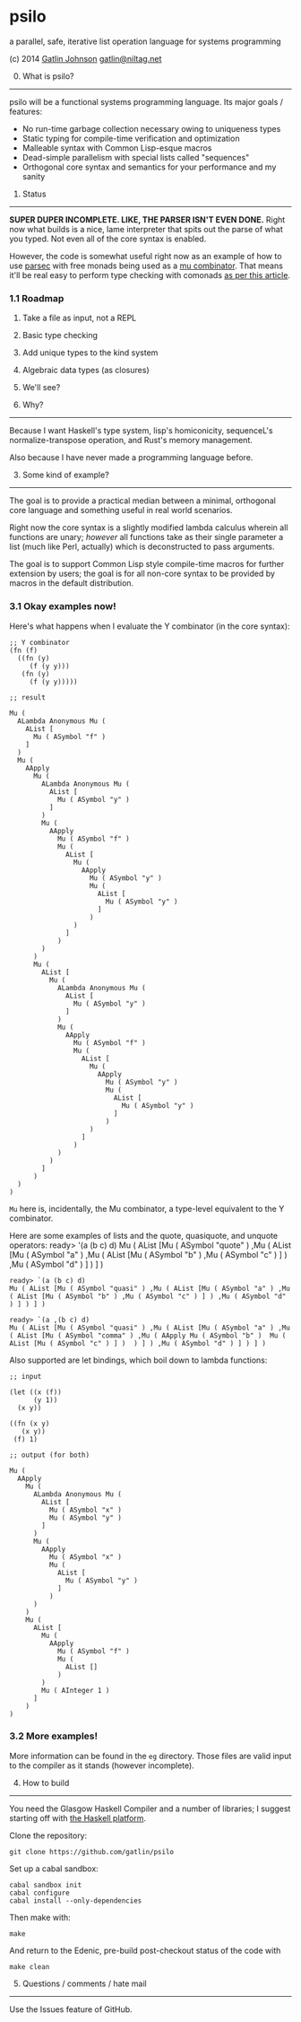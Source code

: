 psilo
=====

a parallel, safe, iterative list operation language for systems programming

(c) 2014 [Gatlin Johnson](http://niltag.net) <gatlin@niltag.net>

0. What is psilo?
---

psilo will be a functional systems programming language. Its major goals /
features:

- No run-time garbage collection necessary owing to uniqueness types
- Static typing for compile-time verification and optimization
- Malleable syntax with Common Lisp-esque macros
- Dead-simple parallelism with special lists called "sequences"
- Orthogonal core syntax and semantics for your performance and my sanity

1. Status
---

**SUPER DUPER INCOMPLETE. LIKE, THE PARSER ISN'T EVEN DONE.** Right now what
builds is a nice, lame interpreter that spits out the parse of what you typed.
Not even all of the core syntax is enabled.

However, the code is somewhat useful right now as an example of how to use
[parsec][parsec] with free monads being used as a [mu combinator][mu]. That
means it'll be real easy to perform type checking with comonads [as per this
article][comonads].

### 1.1 Roadmap

1. Take a file as input, not a REPL
2. Basic type checking
3. Add unique types to the kind system
4. Algebraic data types (as closures)
5. We'll see?

2. Why?
---

Because I want Haskell's type system, lisp's homiconicity, sequenceL's
normalize-transpose operation, and Rust's memory management.

Also because I have never made a programming language before.

3. Some kind of example?
---

The goal is to provide a practical median between a minimal, orthogonal core
language and something useful in real world scenarios.

Right now the core syntax is a slightly modified lambda calculus wherein all
functions are unary; *however* all functions take as their single parameter a
list (much like Perl, actually) which is deconstructed to pass arguments.

The goal is to support Common Lisp style compile-time macros for further
extension by users; the goal is for all non-core syntax to be provided by
macros in the default distribution.

### 3.1 Okay examples now!

Here's what happens when I evaluate the Y combinator (in the core syntax):

    ;; Y combinator
    (fn (f)
      ((fn (y)
         (f (y y)))
       (fn (y)
         (f (y y)))))

    ;; result

    Mu (
      ALambda Anonymous Mu (
        AList [
          Mu ( ASymbol "f" )
        ]
      )
      Mu (
        AApply
          Mu (
            ALambda Anonymous Mu (
              AList [
                Mu ( ASymbol "y" )
              ]
            )
            Mu (
              AApply
                Mu ( ASymbol "f" )
                Mu (
                  AList [
                    Mu (
                      AApply
                        Mu ( ASymbol "y" )
                        Mu (
                          AList [
                            Mu ( ASymbol "y" )
                          ]
                        )
                    )
                  ]
                )
            )
          )
          Mu (
            AList [
              Mu (
                ALambda Anonymous Mu (
                  AList [
                    Mu ( ASymbol "y" )
                  ]
                )
                Mu (
                  AApply
                    Mu ( ASymbol "f" )
                    Mu (
                      AList [
                        Mu (
                          AApply
                            Mu ( ASymbol "y" )
                            Mu (
                              AList [
                                Mu ( ASymbol "y" )
                              ]
                            )
                        )
                      ]
                    )
                )
              )
            ]
          )
      )
    )


`Mu` here is, incidentally, the Mu combinator, a type-level equivalent to the Y combinator.

Here are some examples of lists and the quote, quasiquote, and unquote operators:
    ready> '(a (b c) d)
    Mu ( AList [Mu ( ASymbol "quote" ) ,Mu ( AList [Mu ( ASymbol "a" ) ,Mu ( AList [Mu ( ASymbol "b" ) ,Mu ( ASymbol "c" ) ] ) ,Mu ( ASymbol "d" ) ] ) ] )

    ready> `(a (b c) d)
    Mu ( AList [Mu ( ASymbol "quasi" ) ,Mu ( AList [Mu ( ASymbol "a" ) ,Mu ( AList [Mu ( ASymbol "b" ) ,Mu ( ASymbol "c" ) ] ) ,Mu ( ASymbol "d" ) ] ) ] )

    ready> `(a ,(b c) d)
    Mu ( AList [Mu ( ASymbol "quasi" ) ,Mu ( AList [Mu ( ASymbol "a" ) ,Mu ( AList [Mu ( ASymbol "comma" ) ,Mu ( AApply Mu ( ASymbol "b" )  Mu ( AList [Mu ( ASymbol "c" ) ] )  ) ] ) ,Mu ( ASymbol "d" ) ] ) ] ) 

Also supported are let bindings, which boil down to lambda functions:

    ;; input

    (let ((x (f))
          (y 1))
      (x y))

    ((fn (x y)
       (x y))
     (f) 1)

    ;; output (for both)

    Mu (
      AApply
        Mu (
          ALambda Anonymous Mu (
            AList [
              Mu ( ASymbol "x" )
              Mu ( ASymbol "y" )
            ]
          )
          Mu (
            AApply
              Mu ( ASymbol "x" )
              Mu (
                AList [
                  Mu ( ASymbol "y" )
                ]
              )
          )
        )
        Mu (
          AList [
            Mu (
              AApply
                Mu ( ASymbol "f" )
                Mu (
                  AList []
                )
            )
            Mu ( AInteger 1 )
          ]
        )
    )

### 3.2 More examples!

More information can be found in the `eg` directory. Those files are valid
input to the compiler as it stands (however incomplete).

4. How to build
---

You need the Glasgow Haskell Compiler and a number of libraries; I suggest
starting off with [the Haskell platform][haskellplatform].

Clone the repository:

    git clone https://github.com/gatlin/psilo

Set up a cabal sandbox:

    cabal sandbox init
    cabal configure
    cabal install --only-dependencies

Then make with:

    make

And return to the Edenic, pre-build post-checkout status of the code with

    make clean

5. Questions / comments / hate mail
---

Use the Issues feature of GitHub.

[parsec]: http://hackage.haskell.org/package/parsec

[mu]:
http://debasishg.blogspot.com/2012/01/learning-type-level-fixpoint-combinator.html

[comonads]: http://brianmckenna.org/blog/type_annotation_cofree

[haskellplatform]: http://haskell.org/platform
